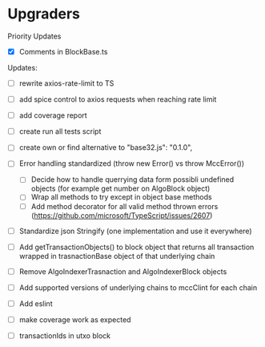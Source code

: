 # Upgraders

Priority Updates

-  [x] Comments in BlockBase.ts

Updates:

-  [ ] rewrite axios-rate-limit to TS
-  [ ] add spice control to axios requests when reaching rate limit
-  [ ] add coverage report
-  [ ] create run all tests script
-  [ ] create own or find alternative to "base32.js": "0.1.0",
-  [ ] Error handling standardized (throw new Error() vs throw MccError())
   -  [ ] Decide how to handle querrying data form possibli undefined objects (for example get number on AlgoBlock object)
   -  [ ] Wrap all methods to try except in object base methods
   -  [ ] Add method decorator for all valid method thrown errors (https://github.com/microsoft/TypeScript/issues/2607)
-  [ ] Standardize json Stringify (one implementation and use it everywhere)
-  [ ] Add getTransactionObjects() to block object that returns all transaction wrapped in trasnactionBase object of that underlying chain
-  [ ] Remove AlgoIndexerTrasnaction and AlgoIndexerBlock objects
-  [ ] Add supported versions of underlying chains to mccClint for each chain
-  [ ] Add eslint 
-  [ ] make coverage work as expected

- [ ] transactionIds in utxo block
